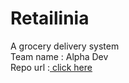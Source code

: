 # Retailinia 
A grocery delivery system <br>
Team name : Alpha Dev<br>
Repo url :<a href="https://aditisneh.github.io/retailinia/" > click here </a>
